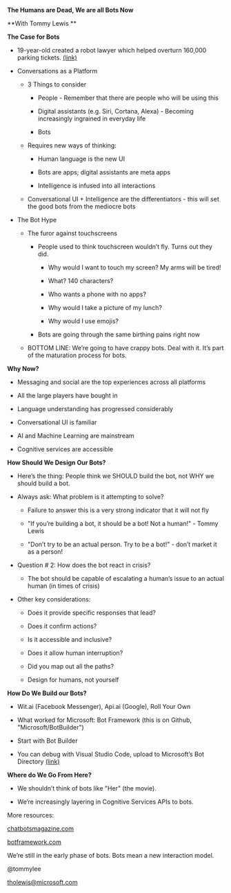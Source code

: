 **The Humans are Dead, We are all Bots Now**

**With Tommy Lewis **

**The Case for Bots**

* 19-year-old created a robot lawyer which helped overturn 160,000 parking tickets. [(link)](http://www.telegraph.co.uk/technology/2016/06/29/19-year-olds-robot-lawyer-overturns-160000-parking-tickets/)

* Conversations as a Platform

    * 3 Things to consider

        * People - Remember that there are people who will be using this

        * Digital assistants (e.g. Siri, Cortana, Alexa) - Becoming increasingly ingrained in everyday life

        * Bots

    * Requires new ways of thinking:

        * Human language is the new UI

        * Bots are apps; digital assistants are meta apps

        * Intelligence is infused into all interactions

    * Conversational UI + Intelligence are the differentiators - this will set the good bots from the mediocre bots

* The Bot Hype

    * The furor against touchscreens

        * People used to think touchscreen wouldn’t fly. Turns out they did.

            * Why would I want to touch my screen? My arms will be tired!

            * What? 140 characters?

            * Who wants a phone with no apps?

            * Why would I take a picture of my lunch?

            * Why would I use emojis?

        * Bots are going through the same birthing pains right now

    * BOTTOM LINE: We’re going to have crappy bots. Deal with it. It’s part of the maturation process for bots.

**Why Now?**

* Messaging and social are the top experiences across all platforms

* All the large players have bought in

* Language understanding has progressed considerably

* Conversational UI is familiar

* AI and Machine Learning are mainstream

* Cognitive services are accessible

**How Should We Design Our Bots?**

* Here’s the thing: People think we SHOULD build the bot, not WHY we should build a bot.

* Always ask: What problem is it attempting to solve?

    * Failure to answer this is a very strong indicator that it will not fly

    * "If you’re building a bot, it should be a bot! Not a human!" - Tommy Lewis

    * "Don’t try to be an actual person. Try to be a bot!" - don’t market it as a person!

* Question # 2: How does the bot react in crisis?

    * The bot should be capable of escalating a human’s issue to an actual human (in times of crisis)

* Other key considerations:

    * Does it provide specific responses that lead?

    * Does it confirm actions?

    * Is it accessible and inclusive?

    * Does it allow human interruption?

    * Did you map out all the paths?

    * Design for humans, not yourself

**How Do We Build our Bots?**

* Wit.ai (Facebook Messenger), Api.ai (Google), Roll Your Own

* What worked for Microsoft: Bot Framework (this is on Github, "Microsoft/BotBuilder")

* Start with Bot Builder

* You can debug with Visual Studio Code, upload to Microsoft’s Bot Directory [(link)](https://github.com/Microsoft/BotBuilder)

**Where do We Go From Here?**

* We shouldn’t think of bots like "Her" (the movie).

* We’re increasingly layering in Cognitive Services APIs to bots.

More resources:

[chatbotsmagazine.com](https://chatbotsmagazine.com/)

[botframework.com](https://dev.botframework.com/)

We’re still in the early phase of bots. Bots mean a new interaction model.

@tommylee

tholewis@microsoft.com

